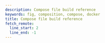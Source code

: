 ```yaml
---
description: Compose file build reference
keywords: fig, composition, compose, docker
title: Compose file build reference
fetch_remote:
  line_start: 2
  line_end: -1
---
```

